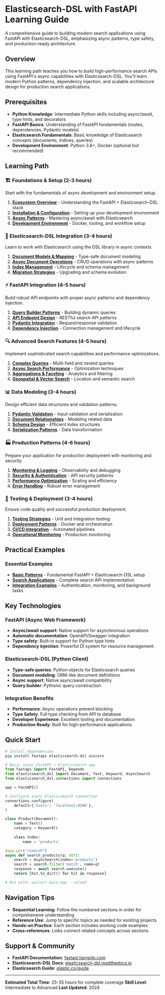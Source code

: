 # Elasticsearch-DSL with FastAPI Learning Guide

A comprehensive guide to building modern search applications using FastAPI with Elasticsearch-DSL, emphasizing async patterns, type safety, and production-ready architecture.

## Overview

This learning path teaches you how to build high-performance search APIs using FastAPI's async capabilities with Elasticsearch-DSL. You'll learn modern Python patterns, dependency injection, and scalable architecture design for production search applications.

## Prerequisites

- **Python Knowledge**: Intermediate Python skills including async/await, type hints, and decorators
- **FastAPI Basics**: Understanding of FastAPI fundamentals (routes, dependencies, Pydantic models)
- **Elasticsearch Fundamentals**: Basic knowledge of Elasticsearch concepts (documents, indices, queries)
- **Development Environment**: Python 3.8+, Docker (optional but recommended)

## Learning Path

### 🏗️ Foundations & Setup (2-3 hours)
Start with the fundamentals of async development and environment setup.

1. [**Ecosystem Overview**](01-foundations-setup/01_ecosystem-overview.md) - Understanding the FastAPI + Elasticsearch-DSL stack
2. [**Installation & Configuration**](01-foundations-setup/02_installation-configuration.md) - Setting up your development environment
3. [**Async Patterns**](01-foundations-setup/03_async-patterns.md) - Mastering async/await with Elasticsearch
4. [**Development Environment**](01-foundations-setup/04_development-environment.md) - Docker, tooling, and workflow setup

### 🔌 Elasticsearch-DSL Integration (3-4 hours)
Learn to work with Elasticsearch using the DSL library in async contexts.

1. [**Document Models & Mapping**](02-elasticsearch-dsl-integration/01_document-models-mapping.md) - Type-safe document modeling
2. [**Async Document Operations**](02-elasticsearch-dsl-integration/02_async-document-operations.md) - CRUD operations with async patterns
3. [**Index Management**](02-elasticsearch-dsl-integration/03_index-management.md) - Lifecycle and schema management
4. [**Migration Strategies**](02-elasticsearch-dsl-integration/04_migration-strategies.md) - Upgrading and schema evolution

### ⚡ FastAPI Integration (4-5 hours)
Build robust API endpoints with proper async patterns and dependency injection.

1. [**Query Builder Patterns**](03-fastapi-integration/01_query-builder-patterns.md) - Building dynamic queries
2. [**API Endpoint Design**](03-fastapi-integration/02_api-endpoint-design.md) - RESTful search API patterns
3. [**Pydantic Integration**](03-fastapi-integration/03_pydantic-integration.md) - Request/response validation
4. [**Dependency Injection**](03-fastapi-integration/04_dependency-injection.md) - Connection management and lifecycle

### 🔍 Advanced Search Features (4-5 hours)
Implement sophisticated search capabilities and performance optimizations.

1. [**Complex Queries**](04-advanced-search/01_complex-queries.md) - Multi-field and nested queries
2. [**Async Search Performance**](04-advanced-search/02_async-search-performance.md) - Optimization techniques
3. [**Aggregations & Faceting**](04-advanced-search/03_aggregations-faceting.md) - Analytics and filtering
4. [**Geospatial & Vector Search**](04-advanced-search/04_geospatial-vector-search.md) - Location and semantic search

### 📊 Data Modeling (3-4 hours)
Design efficient data structures and validation patterns.

1. [**Pydantic Validation**](05-data-modeling/01_pydantic-validation.md) - Input validation and serialization
2. [**Document Relationships**](05-data-modeling/02_document-relationships.md) - Modeling related data
3. [**Schema Design**](05-data-modeling/03_schema-design.md) - Efficient index structures
4. [**Serialization Patterns**](05-data-modeling/04_serialization-patterns.md) - Data transformation

### 🏭 Production Patterns (4-6 hours)
Prepare your application for production deployment with monitoring and security.

1. [**Monitoring & Logging**](06-production-patterns/01_monitoring-logging.md) - Observability and debugging
2. [**Security & Authentication**](06-production-patterns/02_security-authentication.md) - API security patterns
3. [**Performance Optimization**](06-production-patterns/03_performance-optimization.md) - Scaling and efficiency
4. [**Error Handling**](06-production-patterns/04_error-handling.md) - Robust error management

### 🧪 Testing & Deployment (3-4 hours)
Ensure code quality and successful production deployment.

1. [**Testing Strategies**](07-testing-deployment/01_testing-strategies.md) - Unit and integration testing
2. [**Deployment Patterns**](07-testing-deployment/02_deployment-patterns.md) - Docker and orchestration
3. [**CI/CD Integration**](07-testing-deployment/03_ci-cd-integration.md) - Automated pipelines
4. [**Operational Monitoring**](07-testing-deployment/04_operational-monitoring.md) - Production monitoring

## Practical Examples

### Essential Examples
- [**Basic Patterns**](examples/01_basic-patterns.md) - Fundamental FastAPI + Elasticsearch-DSL setup
- [**Search Applications**](examples/02_search-applications.md) - Complete search API implementation
- [**Integration Examples**](examples/03_integration-examples.md) - Authentication, monitoring, and background tasks

## Key Technologies

### FastAPI (Async Web Framework)
- **Async/await support**: Native support for asynchronous operations
- **Automatic documentation**: OpenAPI/Swagger integration
- **Type safety**: Built-in support for Python type hints
- **Dependency injection**: Powerful DI system for resource management

### Elasticsearch-DSL (Python Client)
- **Type-safe queries**: Python objects for Elasticsearch queries
- **Document modeling**: ORM-like document definitions
- **Async support**: Native async/await compatibility
- **Query builder**: Pythonic query construction

### Integration Benefits
- **Performance**: Async operations prevent blocking
- **Type Safety**: Full type checking from API to database
- **Developer Experience**: Excellent tooling and documentation
- **Production Ready**: Built for high-performance applications

## Quick Start

```python
# Install dependencies
pip install fastapi elasticsearch-dsl uvicorn

# Basic async FastAPI + Elasticsearch app
from fastapi import FastAPI, Depends
from elasticsearch_dsl import Document, Text, Keyword, AsyncSearch
from elasticsearch_dsl.connections import connections

app = FastAPI()

# Configure async Elasticsearch connection
connections.configure(
    default={'hosts': 'localhost:9200'},
)

class Product(Document):
    name = Text()
    category = Keyword()
    
    class Index:
        name = 'products'

@app.get("/search")
async def search_products(q: str):
    search = AsyncSearch(index='products')
    search = search.filter('match', name=q)
    response = await search.execute()
    return [hit.to_dict() for hit in response]

# Run with: uvicorn main:app --reload
```

## Navigation Tips

- **Sequential Learning**: Follow the numbered sections in order for comprehensive understanding
- **Reference Use**: Jump to specific topics as needed for existing projects
- **Hands-on Practice**: Each section includes working code examples
- **Cross-references**: Links connect related concepts across sections

## Support & Community

- **FastAPI Documentation**: [fastapi.tiangolo.com](https://fastapi.tiangolo.com)
- **Elasticsearch-DSL Docs**: [elasticsearch-dsl.readthedocs.io](https://elasticsearch-dsl.readthedocs.io)
- **Elasticsearch Guide**: [elastic.co/guide](https://www.elastic.co/guide)

---

**Estimated Total Time**: 25-35 hours for complete coverage
**Skill Level**: Intermediate to Advanced
**Last Updated**: 2024